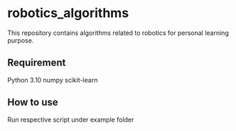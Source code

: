 # robotics_algorithms

This repository contains algorithms related to robotics for personal learning purpose.

## Requirement

Python 3.10
numpy
scikit-learn

## How to use

Run respective script under example folder
